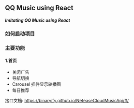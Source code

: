 ## QQ Music using React

##### Imitating QQ Music  using  React

### 如何启动项目

### 主要功能

#### 1.首页

* 关闭广告
* 导航切换
* Carousel 插件显示轮播图
* 每日推荐



接口文档: https://binaryify.github.io/NeteaseCloudMusicApi/#/

